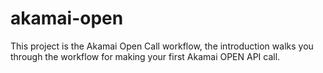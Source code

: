 # akamai-open
This project is the Akamai Open Call workflow, the introduction walks you through the workflow for making your first Akamai OPEN API call.
